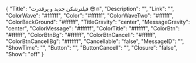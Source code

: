 {
    "Title": "فیلترشکن جدید و پرقدرت 😎🔥",
    "Description": "",
    "Link": "",
    "ColorWave": "#ffffff",
    "Color": "#ffffff",
    "ColorWaveTwo": "#ffffff",
    "ColorBackGround": "#ffffff",
    "TitleGravity": "center",
    "MessageGravity": "center",
    "ColorMessage": "#ffffff",
    "ColorTitle": "#ffffff",
    "ColorBtn": "#ffffff",
    "ColorBtnBg": "#ffffff",
    "ColorBtnCancell": "#ffffff",
    "ColorBtnCancellBg": "#ffffff",
    "Cancellable": "false",
    "MessageID": "",
    "ShowTime": "",
    "Button": "",
    "ButtonCancell": "",
    "Closure": "false",
    "Show": "off"
}